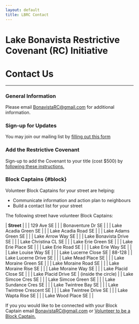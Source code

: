 ```yaml
---
layout: default
title: LBRC Contact
---
```




<html>
<head>
<meta name="viewport" content="width=device-width, initial-scale=1">
<style>
* {
  box-sizing: border-box;
}



p {
	padding-left: 2rem;
}



h1 {
  text-align: center;
}

blockquote {
	background-color: #FFFF00;
}

table {
	margin-left: 3rem;
	margin-bottom: 1rem;
}

tr {
	border-bottom: 1px solid lightgrey;
}

td {
	padding: .3rem;
}

</style>
</head>
</html>


# Lake Bonavista Restrictive Covenant (RC) Initiative
# Contact Us

---


### General Information

Please email [BonavistaRC@gmail.com](mailto:BonavistaRC@gmail.com) for additional information.

### Sign-up for Updates

You may join our mailing list by [filling out this form](../mailinglist)


### Add the Restrictive Covenant

Sign-up to add the Covenant to your title (cost $500) by [following these instructions.](../faq#rcsign)

### Block Captains {#block}

Volunteer Block Captains for your street are helping:
* Communicate information and action plan to neighbours
* Build a contact list for your street

The following street have volunteer Block Captains:

| **Street** | |
| 129 Ave SE | |
| Bonaventure Dr SE | |
| Lake Acadia Green SE | |
| Lake Acadia Road SE | |
| Lake Adams Green SE | |
| Lake Arrow Way SE | |
| Lake Bonavista Drive SE | |
| Lake Christina CL SE | |
| Lake Erie Green SE | |
| Lake Erie Place SE | |
| Lake Erie Road SE | |
| Lake Erie Way SE | |
| Lake Louise Way SE | |
| Lake Lucerne Close SE | 88-128 |
| Lake Lucerne Drive SE | |
| Lake Mead Place SE | |
| Lake Moraine Green SE | |
| Lake Moraine Road SE | |
| Lake Moraine Rise SE | |
| Lake Moraine Way SE | |
| Lake Placid Close SE | |
| Lake Placid Drive SE | (inside the circle) |
| Lake Simcoe Cres SE | |
| Lake Simcoe Green SE | |
| Lake Sundance Cres SE | |
| Lake Twintree Bay SE | |
| Lake Twintree Crescent SE | |
| Lake Twintree Drive SE | |
| Lake Wapta Rise SE | |
| Lake Wood Place SE | |

If you you would like to be connected with your Block Captain email [BonavistaRC@gmail.com](mailto:BonavistaRC@gmail.com) or [Volunteer to be a Block Captain.](../block)







